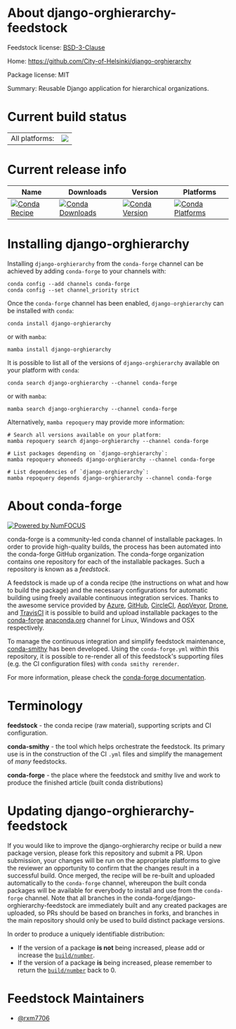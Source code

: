 About django-orghierarchy-feedstock
===================================

Feedstock license: [BSD-3-Clause](https://github.com/conda-forge/django-orghierarchy-feedstock/blob/main/LICENSE.txt)

Home: https://github.com/City-of-Helsinki/django-orghierarchy

Package license: MIT

Summary: Reusable Django application for hierarchical organizations.

Current build status
====================


<table><tr><td>All platforms:</td>
    <td>
      <a href="https://dev.azure.com/conda-forge/feedstock-builds/_build/latest?definitionId=20507&branchName=main">
        <img src="https://dev.azure.com/conda-forge/feedstock-builds/_apis/build/status/django-orghierarchy-feedstock?branchName=main">
      </a>
    </td>
  </tr>
</table>

Current release info
====================

| Name | Downloads | Version | Platforms |
| --- | --- | --- | --- |
| [![Conda Recipe](https://img.shields.io/badge/recipe-django--orghierarchy-green.svg)](https://anaconda.org/conda-forge/django-orghierarchy) | [![Conda Downloads](https://img.shields.io/conda/dn/conda-forge/django-orghierarchy.svg)](https://anaconda.org/conda-forge/django-orghierarchy) | [![Conda Version](https://img.shields.io/conda/vn/conda-forge/django-orghierarchy.svg)](https://anaconda.org/conda-forge/django-orghierarchy) | [![Conda Platforms](https://img.shields.io/conda/pn/conda-forge/django-orghierarchy.svg)](https://anaconda.org/conda-forge/django-orghierarchy) |

Installing django-orghierarchy
==============================

Installing `django-orghierarchy` from the `conda-forge` channel can be achieved by adding `conda-forge` to your channels with:

```
conda config --add channels conda-forge
conda config --set channel_priority strict
```

Once the `conda-forge` channel has been enabled, `django-orghierarchy` can be installed with `conda`:

```
conda install django-orghierarchy
```

or with `mamba`:

```
mamba install django-orghierarchy
```

It is possible to list all of the versions of `django-orghierarchy` available on your platform with `conda`:

```
conda search django-orghierarchy --channel conda-forge
```

or with `mamba`:

```
mamba search django-orghierarchy --channel conda-forge
```

Alternatively, `mamba repoquery` may provide more information:

```
# Search all versions available on your platform:
mamba repoquery search django-orghierarchy --channel conda-forge

# List packages depending on `django-orghierarchy`:
mamba repoquery whoneeds django-orghierarchy --channel conda-forge

# List dependencies of `django-orghierarchy`:
mamba repoquery depends django-orghierarchy --channel conda-forge
```


About conda-forge
=================

[![Powered by
NumFOCUS](https://img.shields.io/badge/powered%20by-NumFOCUS-orange.svg?style=flat&colorA=E1523D&colorB=007D8A)](https://numfocus.org)

conda-forge is a community-led conda channel of installable packages.
In order to provide high-quality builds, the process has been automated into the
conda-forge GitHub organization. The conda-forge organization contains one repository
for each of the installable packages. Such a repository is known as a *feedstock*.

A feedstock is made up of a conda recipe (the instructions on what and how to build
the package) and the necessary configurations for automatic building using freely
available continuous integration services. Thanks to the awesome service provided by
[Azure](https://azure.microsoft.com/en-us/services/devops/), [GitHub](https://github.com/),
[CircleCI](https://circleci.com/), [AppVeyor](https://www.appveyor.com/),
[Drone](https://cloud.drone.io/welcome), and [TravisCI](https://travis-ci.com/)
it is possible to build and upload installable packages to the
[conda-forge](https://anaconda.org/conda-forge) [anaconda.org](https://anaconda.org/)
channel for Linux, Windows and OSX respectively.

To manage the continuous integration and simplify feedstock maintenance,
[conda-smithy](https://github.com/conda-forge/conda-smithy) has been developed.
Using the ``conda-forge.yml`` within this repository, it is possible to re-render all of
this feedstock's supporting files (e.g. the CI configuration files) with ``conda smithy rerender``.

For more information, please check the [conda-forge documentation](https://conda-forge.org/docs/).

Terminology
===========

**feedstock** - the conda recipe (raw material), supporting scripts and CI configuration.

**conda-smithy** - the tool which helps orchestrate the feedstock.
                   Its primary use is in the construction of the CI ``.yml`` files
                   and simplify the management of *many* feedstocks.

**conda-forge** - the place where the feedstock and smithy live and work to
                  produce the finished article (built conda distributions)


Updating django-orghierarchy-feedstock
======================================

If you would like to improve the django-orghierarchy recipe or build a new
package version, please fork this repository and submit a PR. Upon submission,
your changes will be run on the appropriate platforms to give the reviewer an
opportunity to confirm that the changes result in a successful build. Once
merged, the recipe will be re-built and uploaded automatically to the
`conda-forge` channel, whereupon the built conda packages will be available for
everybody to install and use from the `conda-forge` channel.
Note that all branches in the conda-forge/django-orghierarchy-feedstock are
immediately built and any created packages are uploaded, so PRs should be based
on branches in forks, and branches in the main repository should only be used to
build distinct package versions.

In order to produce a uniquely identifiable distribution:
 * If the version of a package **is not** being increased, please add or increase
   the [``build/number``](https://docs.conda.io/projects/conda-build/en/latest/resources/define-metadata.html#build-number-and-string).
 * If the version of a package **is** being increased, please remember to return
   the [``build/number``](https://docs.conda.io/projects/conda-build/en/latest/resources/define-metadata.html#build-number-and-string)
   back to 0.

Feedstock Maintainers
=====================

* [@rxm7706](https://github.com/rxm7706/)

